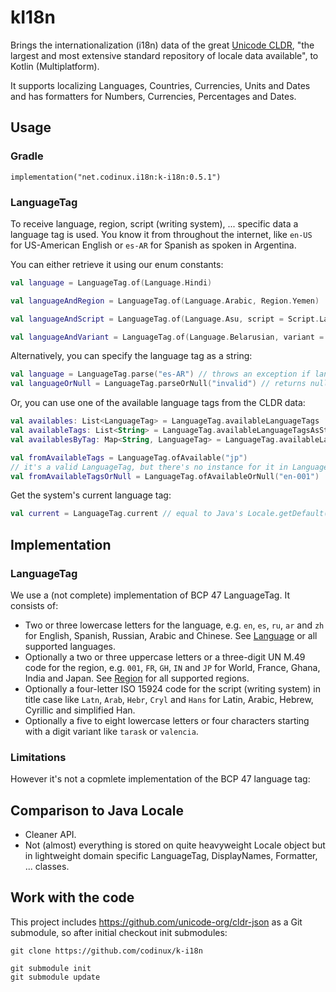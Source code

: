 # kI18n

Brings the internationalization (i18n) data of the great [Unicode CLDR](https://github.com/unicode-org/cldr), "the largest and most extensive standard repository of locale data available", to Kotlin (Multiplatform).

It supports localizing Languages, Countries, Currencies, Units and Dates and has formatters for Numbers, Currencies, Percentages and Dates.

## Usage

### Gradle

```
implementation("net.codinux.i18n:k-i18n:0.5.1")
```

### LanguageTag

To receive language, region, script (writing system), ... specific data a language tag is used. You know it from throughout the internet, like `en-US` for US-American English or `es-AR` for Spanish as spoken in Argentina.

You can either retrieve it using our enum constants:

```kotlin
val language = LanguageTag.of(Language.Hindi)

val languageAndRegion = LanguageTag.of(Language.Arabic, Region.Yemen)

val languageAndScript = LanguageTag.of(Language.Asu, script = Script.Latin)

val languageAndVariant = LanguageTag.of(Language.Belarusian, variant = Variant.Tarask)
```

Alternatively, you can specify the language tag as a string:

```kotlin
val language = LanguageTag.parse("es-AR") // throws an exception if language tag is invalid
val languageOrNull = LanguageTag.parseOrNull("invalid") // returns null if language tag is invalid
```

Or, you can use one of the available language tags from the CLDR data:

```kotlin
val availables: List<LanguageTag> = LanguageTag.availableLanguageTags
val availableTags: List<String> = LanguageTag.availableLanguageTagsAsString
val availablesByTag: Map<String, LanguageTag> = LanguageTag.availableLanguageTagsByTag

val fromAvailableTags = LanguageTag.ofAvailable("jp")
// it's a valid LanguageTag, but there's no instance for it in LanguageTag.availableLanguageTags (as CLDR as no direct data for it)
val fromAvailableTagsOrNull = LanguageTag.ofAvailableOrNull("en-001") 
```

Get the system's current language tag:

```kotlin
val current = LanguageTag.current // equal to Java's Locale.getDefault()
```

## Implementation

### LanguageTag

We use a (not complete) implementation of BCP 47 LanguageTag. It consists of:
- Two or three lowercase letters for the language, e.g. `en`, `es`, `ru`, `ar` and `zh` for English, Spanish, Russian, Arabic and Chinese. See [Language](./k-i18n-data/src/commonMain/kotlin/net/codinux/i18n/Language.kt) or all supported languages.
- Optionally a two or three uppercase letters or a three-digit UN M.49 code for the region, e.g. `001`, `FR`, `GH`, `IN` and `JP` for World, France, Ghana, India and Japan. See [Region](./k-i18n-data/src/commonMain/kotlin/net/codinux/i18n/Region.kt) for all supported regions.
- Optionally a four-letter ISO 15924 code for the script (writing system) in title case like `Latn`, `Arab`, `Hebr`, `Cryl` and `Hans` for Latin, Arabic, Hebrew, Cyrillic and simplified Han.
- Optionally a five to eight lowercase letters or four characters starting with a digit variant like `tarask` or `valencia`.

### Limitations

However it's not a copmlete implementation of the BCP 47 language tag:


## Comparison to Java Locale

- Cleaner API.
- Not (almost) everything is stored on quite heavyweight Locale object but in lightweight domain specific LanguageTag, DisplayNames, Formatter, ... classes.

## Work with the code

This project includes https://github.com/unicode-org/cldr-json as a Git submodule, so after initial checkout init submodules:

```shell
git clone https://github.com/codinux/k-i18n

git submodule init
git submodule update
```
